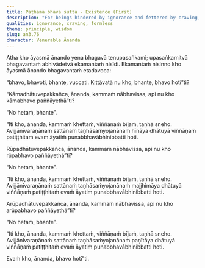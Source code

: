 ```yaml
---
title: Paṭhama bhava sutta - Existence (First)
description: "For beings hindered by ignorance and fettered by craving, kamma is the field, consciousness the seed, and craving the moisture for the establishment of their consciousness in the three realms of existence: sensual, form, and formless."
qualities: ignorance, craving, formless
theme: principle, wisdom
slug: an3.76
character: Venerable Ānanda
---
```


Atha kho āyasmā ānando yena bhagavā tenupasaṅkami; upasaṅkamitvā bhagavantaṁ abhivādetvā ekamantaṁ nisīdi. Ekamantaṁ nisinno kho āyasmā ānando bhagavantaṁ etadavoca:

“bhavo, bhavoti, bhante, vuccati. Kittāvatā nu kho, bhante, bhavo hotī”ti?

“Kāmadhātuvepakkañca, ānanda, kammaṁ nābhavissa, api nu kho kāmabhavo paññāyethā”ti?

“No hetaṁ, bhante”.

“Iti kho, ānanda, kammaṁ khettaṁ, viññāṇaṁ bījaṁ, taṇhā sneho. Avijjānīvaraṇānaṁ sattānaṁ taṇhāsaṁyojanānaṁ hīnāya dhātuyā viññāṇaṁ patiṭṭhitaṁ evaṁ āyatiṁ punabbhavābhinibbatti hoti.

Rūpadhātuvepakkañca, ānanda, kammaṁ nābhavissa, api nu kho rūpabhavo paññāyethā”ti?

“No hetaṁ, bhante”.

“Iti kho, ānanda, kammaṁ khettaṁ, viññāṇaṁ bījaṁ, taṇhā sneho. Avijjānīvaraṇānaṁ sattānaṁ taṇhāsaṁyojanānaṁ majjhimāya dhātuyā viññāṇaṁ patiṭṭhitaṁ evaṁ āyatiṁ punabbhavābhinibbatti hoti.

Arūpadhātuvepakkañca, ānanda, kammaṁ nābhavissa, api nu kho arūpabhavo paññāyethā”ti?

“No hetaṁ, bhante”.

“Iti kho, ānanda, kammaṁ khettaṁ, viññāṇaṁ bījaṁ, taṇhā sneho. Avijjānīvaraṇānaṁ sattānaṁ taṇhāsaṁyojanānaṁ paṇītāya dhātuyā viññāṇaṁ patiṭṭhitaṁ evaṁ āyatiṁ punabbhavābhinibbatti hoti.

Evaṁ kho, ānanda, bhavo hotī”ti.
